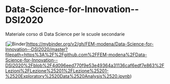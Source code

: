 # Data-Science-for-Innovation--DSI2020
Materiale corso di Data Science per le scuole secondarie 

[![Binder](https://mybinder.org/badge.svg)]https://mybinder.org/v2/gh/FEM-modena/Data-Science-for-Innovation--DSI2020/master?filepath=https%3A%2F%2Fgithub.com%2FFEM-modena%2FData-Science-for-Innovation--DSI2020%2Fblob%2F4d096eed770f9e53e49364a31136caf6edf7e863%2FLezioni%2FLezione%25201%2FLezione%25201-%2520Exploratory%2520Data%2520Analysis%2520.ipynb)



